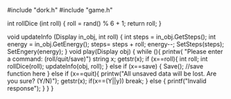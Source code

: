 #include "dork.h"
#include "game.h"

  int rollDice (int roll)
  {
    roll = rand() % 6 + 1;
    return roll;
  }

  void updateInfo (Display in_obj, int roll)
  {
    int steps = in_obj.GetSteps();
    int energy = in_obj.GetEnergy();
    steps= steps + roll;
    energy--;
    SetSteps(steps);
    SetEngery(energy);
  }
void play(Display obj) {
  while (){
  printw( "Please enter a command: (roll/quit/save)")
  string x;
  getstr(x);
  if (x==roll){
    int roll;
    int rollDice(roll);
    updateInfo(obj, roll);
    }
  else if (x==save) {
    Save(); //save function here
  }
  else if (x==quit){
    printw("All unsaved data will be lost. Are you sure? (Y/N)");
    getstr(x);
    if(x==(Y||y))
      break;
  }
  else {
    printf("Invalid response");
}
}
}
